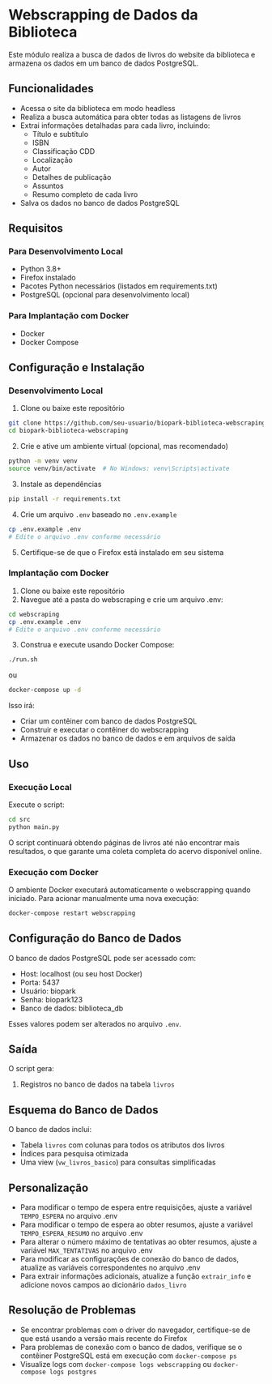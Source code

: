 # Webscrapping de Dados da Biblioteca

Este módulo realiza a busca de dados de livros do website da biblioteca e armazena os dados em um banco de dados PostgreSQL.

## Funcionalidades

- Acessa o site da biblioteca em modo headless
- Realiza a busca automática para obter todas as listagens de livros
- Extrai informações detalhadas para cada livro, incluindo:
  - Título e subtítulo
  - ISBN
  - Classificação CDD
  - Localização
  - Autor
  - Detalhes de publicação
  - Assuntos
  - Resumo completo de cada livro
- Salva os dados no banco de dados PostgreSQL

## Requisitos

### Para Desenvolvimento Local
- Python 3.8+
- Firefox instalado
- Pacotes Python necessários (listados em requirements.txt)
- PostgreSQL (opcional para desenvolvimento local)

### Para Implantação com Docker
- Docker
- Docker Compose

## Configuração e Instalação

### Desenvolvimento Local
1. Clone ou baixe este repositório
```bash
git clone https://github.com/seu-usuario/biopark-biblioteca-webscraping.git
cd biopark-biblioteca-webscraping
```

2. Crie e ative um ambiente virtual (opcional, mas recomendado)
```bash
python -m venv venv
source venv/bin/activate  # No Windows: venv\Scripts\activate
```

3. Instale as dependências
```bash
pip install -r requirements.txt
```

4. Crie um arquivo `.env` baseado no `.env.example`
```bash
cp .env.example .env
# Edite o arquivo .env conforme necessário
```

5. Certifique-se de que o Firefox está instalado em seu sistema

### Implantação com Docker
1. Clone ou baixe este repositório
2. Navegue até a pasta do webscraping e crie um arquivo .env:

```bash
cd webscraping
cp .env.example .env
# Edite o arquivo .env conforme necessário
```

3. Construa e execute usando Docker Compose:

```bash
./run.sh
```

ou

```bash
docker-compose up -d
```

Isso irá:
- Criar um contêiner com banco de dados PostgreSQL
- Construir e executar o contêiner do webscrapping
- Armazenar os dados no banco de dados e em arquivos de saída

## Uso

### Execução Local
Execute o script:

```bash
cd src
python main.py
```

O script continuará obtendo páginas de livros até não encontrar mais resultados, o que garante uma coleta completa do acervo disponível online.

### Execução com Docker
O ambiente Docker executará automaticamente o webscrapping quando iniciado. Para acionar manualmente uma nova execução:

```bash
docker-compose restart webscrapping
```

## Configuração do Banco de Dados

O banco de dados PostgreSQL pode ser acessado com:
- Host: localhost (ou seu host Docker)
- Porta: 5437
- Usuário: biopark
- Senha: biopark123
- Banco de dados: biblioteca_db

Esses valores podem ser alterados no arquivo `.env`.

## Saída

O script gera:
1. Registros no banco de dados na tabela `livros`

## Esquema do Banco de Dados

O banco de dados inclui:
- Tabela `livros` com colunas para todos os atributos dos livros
- Índices para pesquisa otimizada
- Uma view (`vw_livros_basico`) para consultas simplificadas

## Personalização

- Para modificar o tempo de espera entre requisições, ajuste a variável `TEMPO_ESPERA` no arquivo .env
- Para modificar o tempo de espera ao obter resumos, ajuste a variável `TEMPO_ESPERA_RESUMO` no arquivo .env
- Para alterar o número máximo de tentativas ao obter resumos, ajuste a variável `MAX_TENTATIVAS` no arquivo .env
- Para modificar as configurações de conexão do banco de dados, atualize as variáveis correspondentes no arquivo .env
- Para extrair informações adicionais, atualize a função `extrair_info` e adicione novos campos ao dicionário `dados_livro`

## Resolução de Problemas

- Se encontrar problemas com o driver do navegador, certifique-se de que está usando a versão mais recente do Firefox
- Para problemas de conexão com o banco de dados, verifique se o contêiner PostgreSQL está em execução com `docker-compose ps`
- Visualize logs com `docker-compose logs webscrapping` ou `docker-compose logs postgres`
